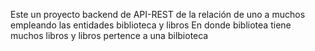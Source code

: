 Este un proyecto backend de API-REST de la relación de uno a muchos empleando las entidades biblioteca y libros
En donde bibliotea tiene muchos libros y libros pertence a una bilbioteca
